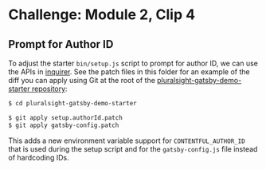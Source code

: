 # Challenge: Module 2, Clip 4

## Prompt for Author ID

To adjust the starter `bin/setup.js` script to prompt for author ID, we can use the APIs in [inquirer](https://www.npmjs.com/package/inquirer). See the patch files in this folder for an example of the diff you can apply using Git at the root of the [pluralsight-gatsby-demo-starter repository](https://github.com/kamranayub/pluralsight-gatsby-demo-starter):

```sh
$ cd pluralsight-gatsby-demo-starter

$ git apply setup.authorId.patch
$ git apply gatsby-config.patch
```

This adds a new environment variable support for `CONTENTFUL_AUTHOR_ID` that is used during the setup script and for the `gatsby-config.js` file instead of hardcoding IDs.